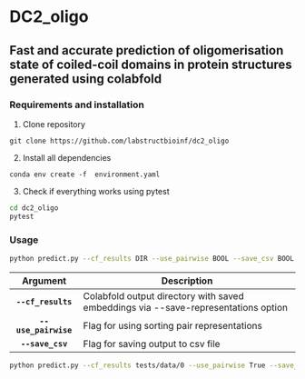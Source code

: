 # DC2_oligo
## **Fast and accurate prediction of oligomerisation state of coiled-coil domains in protein structures generated using colabfold**


### **Requirements and installation** ###

1. Clone repository
```
git clone https://github.com/labstructbioinf/dc2_oligo
```

2. Install all dependencies

```
conda env create -f  environment.yaml
```

3. Check if everything works using pytest

```bash
cd dc2_oligo
pytest
```

### **Usage** ###

```bash
python predict.py --cf_results DIR --use_pairwise BOOL --save_csv BOOL

 ```
 | Argument        | Description |
|:-------------:|-------------|
| **`--cf_results`** | Colabfold output directory with saved embeddings via --save-representations option |
| **`--use_pairwise`** | Flag for using sorting pair representations
| **`--save_csv`** | Flag for saving output to csv file

```bash
python predict.py --cf_results tests/data/0 --use_pairwise True --save_csv False
```


